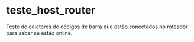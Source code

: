 # teste_host_router
Teste de coletores de códigos de barra que estão conectados no roteador para saber se estão online.
